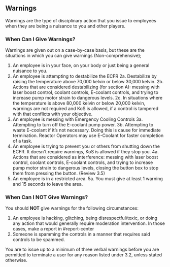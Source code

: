 ## Warnings
Warnings are the type of disciplinary action that you issue to employees when they are being a nuisance to you and other players.

### When Can I Give Warnings?
Warnings are given out on a case-by-case basis, but these are the situations in which you can give warnings (Non-comprehensive);
1. An employee is in your face, on your body or just being a general nuisance to you.
2. An employee is attempting to destabilize the ECFR
  2a. Destabilize by raising the temperature above 70,000 kelvin or below 30,000 kelvin.
  2b. Actions that are considered destabilizing (for section A): messing with laser boost control, coolant controls, E-coolant controls, and trying to increase pump motor strain to dangerous levels.
  2c. In situations where the temperature is above 80,000 kelvin or below 20,000 kelvin, warnings are not required and KoS is allowed, if a control is tampered with that conflicts with your objective.
3. An employee is messing with Emergency Cooling Controls
  3a. Attempting to turn off the E-coolant pump power.
  3b. Attempting to waste E-coolant if it’s not necessary. Doing this is cause for immediate termination. Reactor Operators may use E-Coolant for faster completion of a task.
4. An employee is trying to prevent you or others from shutting down the ECFR. It doesn't require warnings, KoS is allowed if they stop you.
  4a. Actions that are considered as interference: messing with laser boost control, coolant controls, E-coolant controls, and trying to increase pump motor strain to dangerous levels, closing the button box to stop them from pressing the button. (Review 3.5)
5. An employee is in a restricted area.
5a. You must give at least 1 warning and 15 seconds to leave the area.

### When Can I NOT Give Warnings?
You should **NOT** give warnings for the following circumstances:
1. An employee is hacking, glitching, being disrespectful/toxic, or doing any action that would generally require moderation intervention. In those cases, make a report in #report-center
2. Someone is spamming the controls in a manner that requires said controls to be spammed.

You are to issue up to a minimum of three verbal warnings before you are permitted to terminate a user for any reason listed under 3.2, unless stated otherwise.